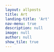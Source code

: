 ```yaml
---
layout: allposts
title: Art
landing-title: 'Art'
nav-menu: true
description: null
image: null
author: null
show_tile: true
---
```




